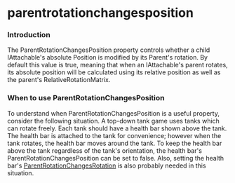 # parentrotationchangesposition

### Introduction

The ParentRotationChangesPosition property controls whether a child IAttachable's absolute Position is modified by its Parent's rotation. By default this value is true, meaning that when an IAttachable's parent rotates, its absolute position will be calculated using its relative position as well as the parent's RelativeRotationMatrix.

### When to use ParentRotationChangesPosition

To understand when ParentRotationChangesPosition is a useful property, consider the following situation. A top-down tank game uses tanks which can rotate freely. Each tank should have a health bar shown above the tank. The health bar is attached to the tank for convenience; however when the tank rotates, the health bar moves around the tank. To keep the health bar above the tank regardless of the tank's orientation, the health bar's ParentRotationChangesPosition can be set to false. Also, setting the health bar's [ParentRotationChangesRotation](../../../../frb/docs/index.php) is also probably needed in this situation.

